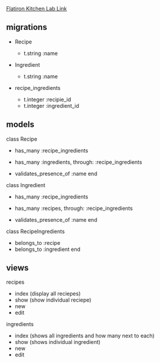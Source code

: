 [Flatiron Kitchen Lab Link](https://learn.co/tracks/full-stack-web-development/rails/layouts-and-partials/flatiron-kitchen)

## migrations

* Recipe
  * t.string :name

* Ingredient
  * t.string :name

* recipe_ingredients
  * t.integer :recipie_id
  * t.integer :ingredient_id


## models

class Recipe
 * has_many :recipe_ingredients
 * has_many :ingredients, through: :recipe_ingredients

 * validates_presence_of :name
end

class Ingredient
 * has_many :recipe_ingredients
 * has_many :recipes, through: :recipe_ingredients
  
 * validates_presence_of :name
end

class RecipeIngredients
 * belongs_to :recipe
 * belongs_to :ingredient
end


## views

recipes
 * index (display all reciepes)
 * show (show individual reciepe)
 * new
 * edit

ingredients
 * index (shows all ingredients and how many next to each)
 * show (shows individual ingredient)
 * new
 * edit